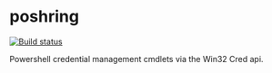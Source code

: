 # poshring
[![Build status](https://ci.appveyor.com/api/projects/status/me2glhdvink4f9x1?svg=true)](https://ci.appveyor.com/project/skyguy94/poshring)

Powershell credential management cmdlets via the Win32 Cred api.
